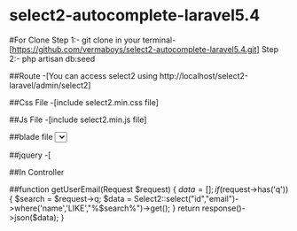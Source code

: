 # select2-autocomplete-laravel5.4

#For Clone
Step 1:- git clone in your terminal-[https://github.com/vermaboys/select2-autocomplete-laravel5.4.git]
Step 2:- php artisan db:seed

##Route
-[You can access select2 using http://localhost/select2-laravel/admin/select2]

##Css File
-[include select2.min.css file]

##Js File
-[include select2.min.js file]

##blade file
<select class="form-control multiple user-email"></select>

##jquery
-[<script type="text/javascript">
$(document).ready(function() {
  	$('.user-email').select2({
        placeholder: 'Select Email Address',
        multiple:true,
        ajax: {
          url: '{{url('admin/get-email')}}',
          dataType: 'json',
          processResults: function (data) {
            return {
              results:  $.map(data, function (item) {
                return {
                        text: item.email,
                        id: item.id
                    }
                })
            };
          },
          cache: true
        }
    });
});
</script>

##In Controller

##function getUserEmail(Request $request)
{
	$data = [];
	if($request->has('q')){
		$search = $request->q;
		$data = Select2::select("id","email")->where('name','LIKE',"%$search%")->get();
	}
    return response()->json($data);
}